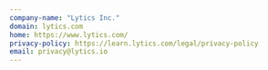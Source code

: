 ```yaml
---
company-name: "Lytics Inc."
domain: lytics.com
home: https://www.lytics.com/
privacy-policy: https://learn.lytics.com/legal/privacy-policy
email: privacy@lytics.io
---
```




